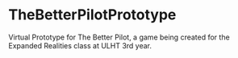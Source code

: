 # TheBetterPilotPrototype
Virtual Prototype for The Better Pilot, a game being created for the Expanded Realities class at ULHT 3rd year.
